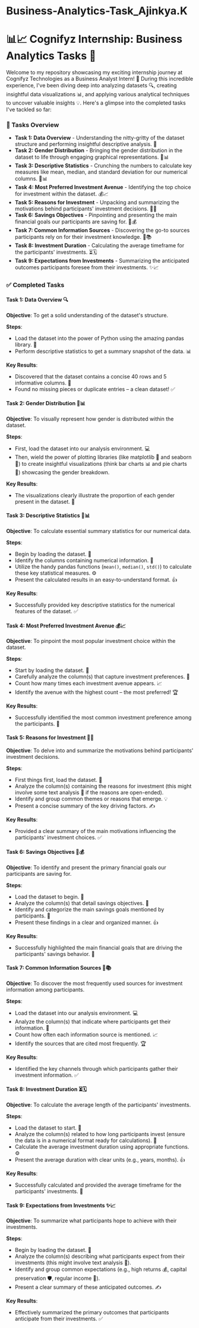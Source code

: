 # Business-Analytics-Task_Ajinkya.K
# 📊📈 Cognifyz Internship: Business Analytics Tasks 🚀

Welcome to my repository showcasing my exciting internship journey at Cognifyz Technologies as a Business Analyst Intern! 👋 During this incredible experience, I've been diving deep into analyzing datasets 🔍, creating insightful data visualizations 📊, and applying various analytical techniques to uncover valuable insights 💡. Here's a glimpse into the completed tasks I've tackled so far:

### 🔗 Tasks Overview

- **Task 1: Data Overview** - Understanding the nitty-gritty of the dataset structure and performing insightful descriptive analysis. 🧐
- **Task 2: Gender Distribution** - Bringing the gender distribution in the dataset to life through engaging graphical representations. 🚻📊
- **Task 3: Descriptive Statistics** - Crunching the numbers to calculate key measures like mean, median, and standard deviation for our numerical columns. 🔢📊
- **Task 4: Most Preferred Investment Avenue** - Identifying the top choice for investment within the dataset. 💰📈
- **Task 5: Reasons for Investment** - Unpacking and summarizing the motivations behind participants' investment decisions. 🤔💸
- **Task 6: Savings Objectives** - Pinpointing and presenting the main financial goals our participants are saving for. 🎯💰
- **Task 7: Common Information Sources** - Discovering the go-to sources participants rely on for their investment knowledge. 📰📚
- **Task 8: Investment Duration** - Calculating the average timeframe for the participants' investments. ⏳🗓️
- **Task 9: Expectations from Investments** - Summarizing the anticipated outcomes participants foresee from their investments. ✨📈

### ✅ Completed Tasks

#### Task 1: Data Overview 🔍

**Objective**: To get a solid understanding of the dataset's structure.

**Steps**:

- Load the dataset into the power of Python using the amazing pandas library. 🐍
- Perform descriptive statistics to get a summary snapshot of the data. 📊


**Key Results**:

- Discovered that the dataset contains a concise 40 rows and 5 informative columns. 📏
- Found no missing pieces or duplicate entries – a clean dataset! ✅


#### Task 2: Gender Distribution 🚻📊

**Objective**: To visually represent how gender is distributed within the dataset.

**Steps**:

- First, load the dataset into our analysis environment. 💻
- Then, wield the power of plotting libraries (like matplotlib 🎨 and seaborn 🌊) to create insightful visualizations (think bar charts 📊 and pie charts 🥧) showcasing the gender breakdown.


**Key Results**:

- The visualizations clearly illustrate the proportion of each gender present in the dataset. 👀

#### Task 3: Descriptive Statistics 🔢📊

**Objective**: To calculate essential summary statistics for our numerical data.

**Steps**:

- Begin by loading the dataset. 💾
- Identify the columns containing numerical information. 🔢
- Utilize the handy pandas functions (`mean()`, `median()`, `std()`) to calculate these key statistical measures. ⚙️
- Present the calculated results in an easy-to-understand format. 👍


**Key Results**:

- Successfully provided key descriptive statistics for the numerical features of the dataset. ✅

#### Task 4: Most Preferred Investment Avenue 💰📈

**Objective**: To pinpoint the most popular investment choice within the dataset.

**Steps**:

- Start by loading the dataset. 🚀
- Carefully analyze the column(s) that capture investment preferences. 🤔
- Count how many times each investment avenue appears. 📈
- Identify the avenue with the highest count – the most preferred! 🏆


**Key Results**:

- Successfully identified the most common investment preference among the participants. 🎉

#### Task 5: Reasons for Investment 🤔💸

**Objective**: To delve into and summarize the motivations behind participants' investment decisions.

**Steps**:

- First things first, load the dataset. 📖
- Analyze the column(s) containing the reasons for investment (this might involve some text analysis 📝 if the reasons are open-ended).
- Identify and group common themes or reasons that emerge. 💡
- Present a concise summary of the key driving factors. ✍️


**Key Results**:

- Provided a clear summary of the main motivations influencing the participants' investment choices. ✅

#### Task 6: Savings Objectives 🎯💰

**Objective**: To identify and present the primary financial goals our participants are saving for.

**Steps**:

- Load the dataset to begin. 📂
- Analyze the column(s) that detail savings objectives. 🤔
- Identify and categorize the main savings goals mentioned by participants. 🥅
- Present these findings in a clear and organized manner. 👍


**Key Results**:

- Successfully highlighted the main financial goals that are driving the participants' savings behavior. 🎉

#### Task 7: Common Information Sources 📰📚

**Objective**: To discover the most frequently used sources for investment information among participants.

**Steps**:

- Load the dataset into our analysis environment. 💻
- Analyze the column(s) that indicate where participants get their information. 🧐
- Count how often each information source is mentioned. 📈
- Identify the sources that are cited most frequently. 🏆


**Key Results**:

- Identified the key channels through which participants gather their investment information. ✅

#### Task 8: Investment Duration ⏳🗓️

**Objective**: To calculate the average length of the participants' investments.

**Steps**:

- Load the dataset to start. 🚀
- Analyze the column(s) related to how long participants invest (ensure the data is in a numerical format ready for calculations). 🔢
- Calculate the average investment duration using appropriate functions. ⚙️
- Present the average duration with clear units (e.g., years, months). 👍



**Key Results**:

- Successfully calculated and provided the average timeframe for the participants' investments. 🎉

#### Task 9: Expectations from Investments ✨📈

**Objective**: To summarize what participants hope to achieve with their investments.

**Steps**:

- Begin by loading the dataset. 📖
- Analyze the column(s) describing what participants expect from their investments (this might involve text analysis 📝).
- Identify and group common expectations (e.g., high returns 💰, capital preservation 🛡️, regular income 💸).
- Present a clear summary of these anticipated outcomes. ✍️



**Key Results**:

- Effectively summarized the primary outcomes that participants anticipate from their investments. ✅
